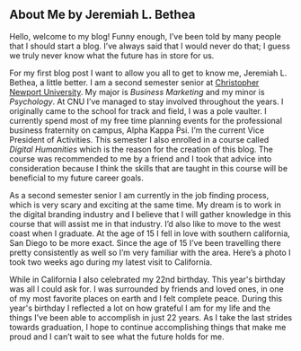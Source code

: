 ## About Me by Jeremiah L. Bethea 
Hello, welcome to my blog! 
Funny enough, I’ve been told by many people that I should start a blog. I’ve always said that I would never do that; I guess we truly never know what the future has in store for us.

For my first blog post I want to allow you all to get to know me, Jeremiah L. Bethea, a little better. I am a second semester senior at [Christopher Newport University](https://cnu.edu/).
My major is _Business Marketing_ and my minor is _Psychology_. At CNU I’ve managed to stay involved throughout the years. I originally came to the school for track and field, I was a pole vaulter. I currently spend most of my free time planning events for the professional business fraternity on campus, Alpha Kappa Psi. I’m the current Vice President of Activities. This semester I also enrolled in a course called _Digital Humanities_ which is the reason for the creation of this blog. The course was recommended to me by a friend and I took that advice into consideration because I think the skills that are taught in this course will be beneficial to my future career goals. 

As a second semester senior I am currently in the job finding process, which is very scary and exciting at the same time. My dream is to work in the digital branding industry and I believe that I will gather knowledge in this course that will assist me in that industry. I’d also like to move to the west coast when I graduate. At the age of 15 I fell in love with southern california, San Diego to be more exact. Since the age of 15 I’ve been travelling there pretty consistently as well so I’m very familiar with the area. Here’s a photo I took two weeks ago during my latest visit to California.  

While in California I also celebrated my 22nd birthday. This year's birthday was all I could ask for. I was surrounded by friends and loved ones, in one of my most favorite places on earth and I felt complete peace. During this year's birthday I reflected a lot on how grateful I am for my life and the things I’ve been able to accomplish in just 22 years. As I take the last strides towards graduation, I hope to continue accomplishing things that make me proud and I can’t wait to see what the future holds for me. 
